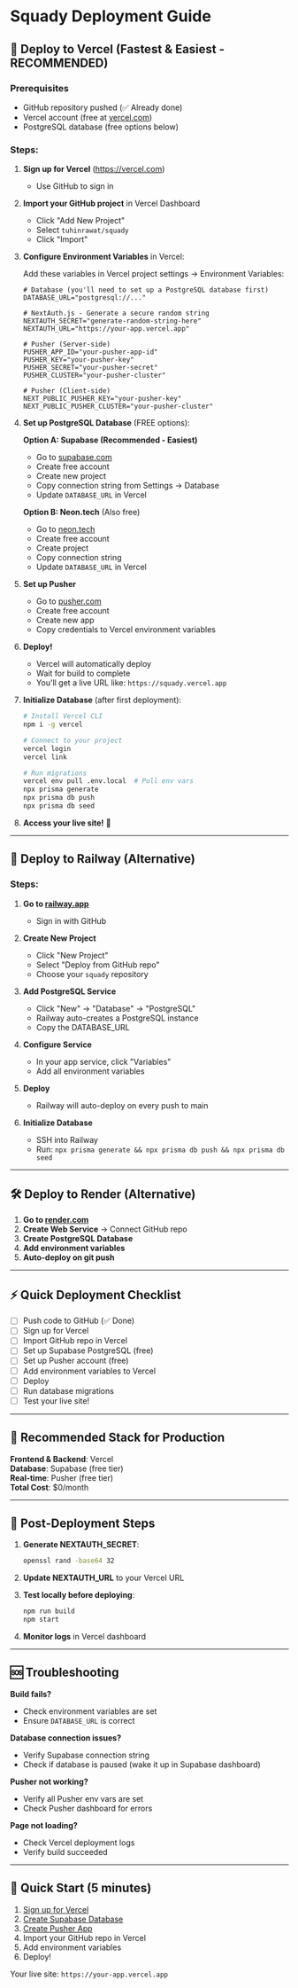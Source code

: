 # Squady Deployment Guide

## 🚀 Deploy to Vercel (Fastest & Easiest - RECOMMENDED)

### Prerequisites
- GitHub repository pushed (✅ Already done)
- Vercel account (free at [vercel.com](https://vercel.com))
- PostgreSQL database (free options below)

### Steps:

1. **Sign up for Vercel** (https://vercel.com)
   - Use GitHub to sign in

2. **Import your GitHub project** in Vercel Dashboard
   - Click "Add New Project"
   - Select `tuhinrawat/squady`
   - Click "Import"

3. **Configure Environment Variables** in Vercel:
   
   Add these variables in Vercel project settings → Environment Variables:
   
   ```env
   # Database (you'll need to set up a PostgreSQL database first)
   DATABASE_URL="postgresql://..."
   
   # NextAuth.js - Generate a secure random string
   NEXTAUTH_SECRET="generate-random-string-here"
   NEXTAUTH_URL="https://your-app.vercel.app"
   
   # Pusher (Server-side)
   PUSHER_APP_ID="your-pusher-app-id"
   PUSHER_KEY="your-pusher-key"
   PUSHER_SECRET="your-pusher-secret"
   PUSHER_CLUSTER="your-pusher-cluster"
   
   # Pusher (Client-side)
   NEXT_PUBLIC_PUSHER_KEY="your-pusher-key"
   NEXT_PUBLIC_PUSHER_CLUSTER="your-pusher-cluster"
   ```

4. **Set up PostgreSQL Database** (FREE options):

   **Option A: Supabase (Recommended - Easiest)**
   - Go to [supabase.com](https://supabase.com)
   - Create free account
   - Create new project
   - Copy connection string from Settings → Database
   - Update `DATABASE_URL` in Vercel

   **Option B: Neon.tech** (Also free)
   - Go to [neon.tech](https://neon.tech)
   - Create free account
   - Create project
   - Copy connection string
   - Update `DATABASE_URL` in Vercel

5. **Set up Pusher**
   - Go to [pusher.com](https://pusher.com)
   - Create free account
   - Create new app
   - Copy credentials to Vercel environment variables

6. **Deploy!**
   - Vercel will automatically deploy
   - Wait for build to complete
   - You'll get a live URL like: `https://squady.vercel.app`

7. **Initialize Database** (after first deployment):
   ```bash
   # Install Vercel CLI
   npm i -g vercel
   
   # Connect to your project
   vercel login
   vercel link
   
   # Run migrations
   vercel env pull .env.local  # Pull env vars
   npx prisma generate
   npx prisma db push
   npx prisma db seed
   ```

8. **Access your live site!** 🎉

---

## 🚂 Deploy to Railway (Alternative)

### Steps:

1. **Go to [railway.app](https://railway.app)**
   - Sign in with GitHub

2. **Create New Project**
   - Click "New Project"
   - Select "Deploy from GitHub repo"
   - Choose your `squady` repository

3. **Add PostgreSQL Service**
   - Click "New" → "Database" → "PostgreSQL"
   - Railway auto-creates a PostgreSQL instance
   - Copy the DATABASE_URL

4. **Configure Service**
   - In your app service, click "Variables"
   - Add all environment variables

5. **Deploy**
   - Railway will auto-deploy on every push to main

6. **Initialize Database**
   - SSH into Railway
   - Run: `npx prisma generate && npx prisma db push && npx prisma db seed`

---

## 🛠️ Deploy to Render (Alternative)

1. **Go to [render.com](https://render.com)**
2. **Create Web Service** → Connect GitHub repo
3. **Create PostgreSQL Database**
4. **Add environment variables**
5. **Auto-deploy on git push**

---

## ⚡ Quick Deployment Checklist

- [ ] Push code to GitHub (✅ Done)
- [ ] Sign up for Vercel
- [ ] Import GitHub repo in Vercel
- [ ] Set up Supabase PostgreSQL (free)
- [ ] Set up Pusher account (free)
- [ ] Add environment variables to Vercel
- [ ] Deploy
- [ ] Run database migrations
- [ ] Test your live site!

---

## 🎯 Recommended Stack for Production

**Frontend & Backend**: Vercel  
**Database**: Supabase (free tier)  
**Real-time**: Pusher (free tier)  
**Total Cost**: $0/month

---

## 📝 Post-Deployment Steps

1. **Generate NEXTAUTH_SECRET**:
   ```bash
   openssl rand -base64 32
   ```

2. **Update NEXTAUTH_URL** to your Vercel URL

3. **Test locally before deploying**:
   ```bash
   npm run build
   npm start
   ```

4. **Monitor logs** in Vercel dashboard

---

## 🆘 Troubleshooting

**Build fails?**
- Check environment variables are set
- Ensure `DATABASE_URL` is correct

**Database connection issues?**
- Verify Supabase connection string
- Check if database is paused (wake it up in Supabase dashboard)

**Pusher not working?**
- Verify all Pusher env vars are set
- Check Pusher dashboard for errors

**Page not loading?**
- Check Vercel deployment logs
- Verify build succeeded

---

## 🚀 Quick Start (5 minutes)

1. [Sign up for Vercel](https://vercel.com/signup)
2. [Create Supabase Database](https://supabase.com/dashboard)
3. [Create Pusher App](https://pusher.com)
4. Import your GitHub repo in Vercel
5. Add environment variables
6. Deploy!

Your live site: `https://your-app.vercel.app`

